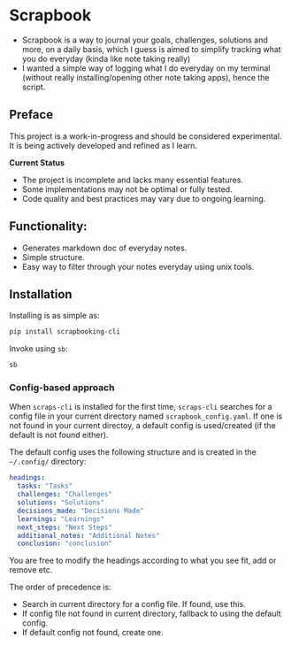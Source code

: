 # Scrapbook

- Scrapbook is a way to journal your goals, challenges, solutions and more, on a daily basis, which I guess is aimed to simplify tracking what you do everyday (kinda like note taking really)
- I wanted a simple way of logging what I do everyday on my terminal (without really installing/opening other note taking apps), hence the script.

## Preface

This project is a work-in-progress and should be considered experimental. It is being actively developed and refined as I learn.

**Current Status**

- The project is incomplete and lacks many essential features.
- Some implementations may not be optimal or fully tested.
- Code quality and best practices may vary due to ongoing learning.

## Functionality:

- Generates markdown doc of everyday notes.
- Simple structure.
- Easy way to filter through your notes everyday using unix tools.

## Installation

Installing is as simple as:

```bash
pip install scrapbooking-cli
```

Invoke using `sb`:

```bash
sb
```

### Config-based approach

When `scraps-cli` is installed for the first time, `scraps-cli` searches for a config file in your current directory named `scrapbook_config.yaml`. If one is not found in your current directoy, a default config is used/created (if the default is not found either).

The default config uses the following structure and is created in the `~/.config/` directory:

```yaml
headings:
  tasks: "Tasks"
  challenges: "Challenges"
  solutions: "Solutions"
  decisions_made: "Decisions Made"
  learnings: "Learnings"
  next_steps: "Next Steps"
  additional_notes: "Additional Notes"
  conclusion: "conclusion"
```

You are free to modify the headings according to what you see fit, add or remove etc.

The order of precedence is:
- Search in current directory for a config file. If found, use this.
- If config file not found in current directory, fallback to using the default config.
- If default config not found, create one.
